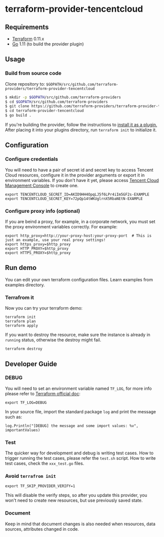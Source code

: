 # terraform-provider-tencentcloud

## Requirements

* [Terraform](https://www.terraform.io/downloads.html) 0.11.x
* [Go](https://golang.org/doc/install) 1.11 (to build the provider plugin)

## Usage

### Build from source code

Clone repository to: `$GOPATH/src/github.com/terraform-providers/terraform-provider-tencentcloud`

```sh
$ mkdir -p $GOPATH/src/github.com/terraform-providers
$ cd $GOPATH/src/github.com/terraform-providers
$ git clone https://github.com/terraform-providers/terraform-provider-tencentcloud
$ cd terraform-provider-tencentcloud
$ go build .
```

If you're building the provider, follow the instructions to [install it as a plugin.](https://www.terraform.io/docs/plugins/basics.html#installing-a-plugin) After placing it into your plugins directory,  run `terraform init` to initialize it.

## Configuration

### Configure credentials

You will need to have a pair of secret id and secret key to access Tencent Cloud resources, configure it in the provider arguments or export it in environment variables. If you don't have it yet, please access [Tencent Cloud Management Console](https://console.cloud.tencent.com/cam/capi) to create one.

```
export TENCENTCLOUD_SECRET_ID=AKID9HH4OpqLJ5f6LPr4iIm5GF2s-EXAMPLE
export TENCENTCLOUD_SECRET_KEY=72pQp14tWKUglrnX5RbaNEtN-EXAMPLE
```

### Configure proxy info (optional)

If you are beind a proxy, for example, in a corporate network, you must set the proxy environment variables correctly. For example:

```
export http_proxy=http://your-proxy-host:your-proxy-port  # This is just an example, use your real proxy settings!
export https_proxy=$http_proxy
export HTTP_PROXY=$http_proxy
export HTTPS_PROXY=$http_proxy
```

## Run demo

You can edit your own terraform configuration files. Learn examples from examples directory.

### Terrafrom it

Now you can try your terraform demo:

```
terraform init
terraform plan
terraform apply
```

If you want to destroy the resource, make sure the instance is already in ``running`` status, otherwise the destroy might fail.

```
terraform destroy
```

## Developer Guide

### DEBUG

You will need to set an environment variable named ``TF_LOG``, for more info please refer to [Terraform official doc](https://www.terraform.io/docs/internals/debugging.html):

```
export TF_LOG=DEBUG
```

In your source file, import the standard package ``log`` and print the message such as:

```
log.Println("[DEBUG] the message and some import values: %v", importantValues)
```

### Test

The quicker way for development and debug is writing test cases.
How to trigger running the test cases, please refer the `test.sh` script.
How to write test cases, check the `xxx_test.go` files.

### Avoid ``terrafrom init``

```
export TF_SKIP_PROVIDER_VERIFY=1
```

This will disable the verify steps, so after you update this provider, you won't need to create new resources, but use previously saved state.

### Document

Keep in mind that document changes is also needed when resources, data sources, attributes changed in code.
